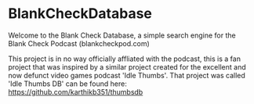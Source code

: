 # BlankCheckDatabase

Welcome to the Blank Check Database, a simple search engine for the Blank Check Podcast (blankcheckpod.com)

This project is in no way officially affliated with the podcast, this is a fan project that was inspired by a similar project created for the excellent
and now defunct video games podcast 'Idle Thumbs'. That project was called 'Idle Thumbs DB' can be found here: https://github.com/karthikb351/thumbsdb
